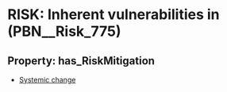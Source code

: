 # RISK: __Inherent vulnerabilities in__ (PBN__Risk_775)

## Property: has_RiskMitigation

* [Systemic change](PBN__RiskMitigation_1069)

